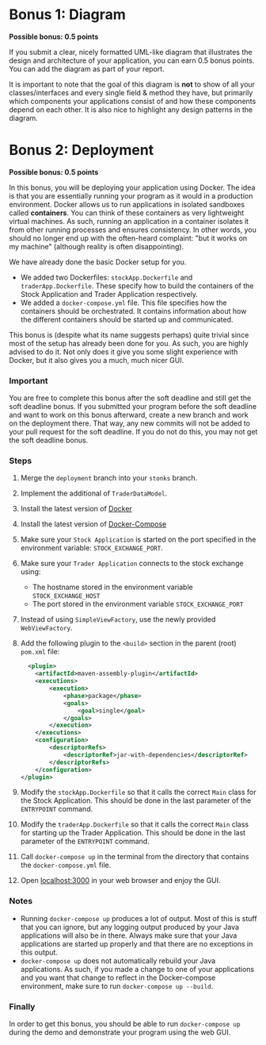 # Bonus 1: Diagram

**Possible bonus: 0.5 points**

If you submit a clear, nicely formatted UML-like diagram that illustrates the design and architecture of your application, you can earn 0.5 bonus points. You can add the diagram as part of your report.

It is important to note that the goal of this diagram is **not** to show of all your classes/interfaces and every single field & method they have, but primarily which components your applications consist of and how these components depend on each other. It is also nice to highlight any design patterns in the diagram.

# Bonus 2: Deployment

**Possible bonus: 0.5 points**

In this bonus, you will be deploying your application using Docker. The idea is that you are essentially running your program as it would in a production environment. Docker allows us to run applications in isolated sandboxes called **containers**. You can think of these containers as very lightweight virtual machines. As such, running an application in a container isolates it from other running processes and ensures consistency. In other words, you should no longer end up with the often-heard complaint: "but it works on my machine" (although reality is often disappointing).

We have already done the basic Docker setup for you.
- We added two Dockerfiles: `stockApp.Dockerfile` and `traderApp.Dockerfile`. These specify how to build the containers of the Stock Application and Trader Application respectively.
- We added a `docker-compose.yml` file. This file specifies how the containers should be orchestrated. It contains information about how the different containers should be started up and communicated.

This bonus is (despite what its name suggests perhaps) quite trivial since most of the setup has already been done for you. As such, you are highly advised to do it. Not only does it give you some slight experience with Docker, but it also gives you a much, much nicer GUI.

### Important

You are free to complete this bonus after the soft deadline and still get the soft deadline bonus. If you submitted your program before the soft deadline and want to work on this bonus afterward, create a new branch and work on the deployment there. That way, any new commits will not be added to your pull request for the soft deadline. If you do not do this, you may not get the soft deadline bonus.

### Steps

1. Merge the `deployment` branch into your `stonks` branch.
2. Implement the additional of `TraderDataModel`.
3. Install the latest version of [Docker](https://www.docker.com/)
4. Install the latest version of [Docker-Compose](https://docs.docker.com/compose/install/)
5. Make sure your `Stock Application` is started on the port specified in the environment variable: `STOCK_EXCHANGE_PORT`.
6. Make sure your `Trader Application` connects to the stock exchange using:
	- The hostname stored in the environment variable `STOCK_EXCHANGE_HOST`
	- The port stored in the environment variable `STOCK_EXCHANGE_PORT`
7. Instead of using `SimpleViewFactory`, use the newly provided `WebViewFactory`.
8. Add the following plugin to the `<build>` section in the parent (root) `pom.xml` file:

	```xml
	  <plugin>
	    <artifactId>maven-assembly-plugin</artifactId>
	    <executions>
	        <execution>
	            <phase>package</phase>
	            <goals>
	                <goal>single</goal>
	            </goals>
	        </execution>
	    </executions>
	    <configuration>
	        <descriptorRefs>
	            <descriptorRef>jar-with-dependencies</descriptorRef>
	        </descriptorRefs>
	    </configuration>
	</plugin>
	```

9. Modify the `stockApp.Dockerfile` so that it calls the correct `Main` class for the Stock Application. This should be done in the last parameter of the `ENTRYPOINT` command.
10. Modify the `traderApp.Dockerfile` so that it calls the correct `Main` class for starting up the Trader Application. This should be done in the last parameter of the `ENTRYPOINT` command.
11. Call `docker-compose up` in the terminal from the directory that contains the `docker-compose.yml` file.
12. Open [localhost:3000](http://localhost:3000) in your web browser and enjoy the GUI.

### Notes

- Running `docker-compose up` produces a lot of output. Most of this is stuff that you can ignore, but any logging output produced by your Java applications will also be in there. Always make sure that your Java applications are started up properly and that there are no exceptions in this output.
- `docker-compose up` does not automatically rebuild your Java applications. As such, if you made a change to one of your applications and you want that change to reflect in the Docker-compose environment, make sure to run `docker-compose up --build`.

### Finally

In order to get this bonus, you should be able to run `docker-compose up` during the demo and demonstrate your program using the web GUI.